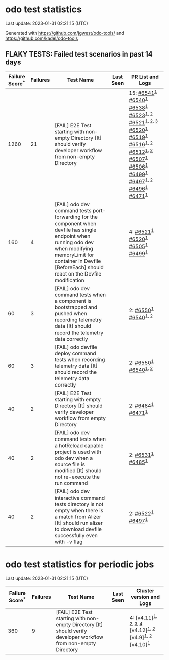 # odo test statistics
Last update: 2023-01-31 02:21:15 (UTC)

Generated with https://github.com/jgwest/odo-tools/ and https://github.com/kadel/odo-tools
## FLAKY TESTS: Failed test scenarios in past 14 days
| Failure Score<sup>*</sup> | Failures | Test Name | Last Seen | PR List and Logs 
|---|---|---|---|---|
| 1260 | 21 | [FAIL] E2E Test starting with non-empty Directory [It] should verify developer workflow from non-empty Directory |  | 15: [#6541](https://github.com/openshift/odo/pull/6541)<sup>[1](https://storage.googleapis.com/origin-ci-test/pr-logs/pull/redhat-developer_odo/6541/pull-ci-redhat-developer-odo-main-v4.11-integration-e2e/1618349052984823808/build-log.txt)</sup> [#6540](https://github.com/openshift/odo/pull/6540)<sup>[1](https://storage.googleapis.com/origin-ci-test/pr-logs/pull/redhat-developer_odo/6540/pull-ci-redhat-developer-odo-main-v4.11-integration-e2e/1618954722960478208/build-log.txt)</sup> [#6538](https://github.com/openshift/odo/pull/6538)<sup>[1](https://storage.googleapis.com/origin-ci-test/pr-logs/pull/redhat-developer_odo/6538/pull-ci-redhat-developer-odo-main-v4.11-integration-e2e/1618653163206742016/build-log.txt)</sup> [#6523](https://github.com/openshift/odo/pull/6523)<sup>[1](https://storage.googleapis.com/origin-ci-test/pr-logs/pull/redhat-developer_odo/6523/pull-ci-redhat-developer-odo-main-v4.11-integration-e2e/1617823145845067776/build-log.txt), [2](https://storage.googleapis.com/origin-ci-test/pr-logs/pull/redhat-developer_odo/6523/pull-ci-redhat-developer-odo-main-v4.11-integration-e2e/1617353928200949760/build-log.txt)</sup> [#6521](https://github.com/openshift/odo/pull/6521)<sup>[1](https://storage.googleapis.com/origin-ci-test/pr-logs/pull/redhat-developer_odo/6521/pull-ci-redhat-developer-odo-main-v4.11-integration-e2e/1618184551786352640/build-log.txt), [2](https://storage.googleapis.com/origin-ci-test/pr-logs/pull/redhat-developer_odo/6521/pull-ci-redhat-developer-odo-main-v4.11-integration-e2e/1617444182287192064/build-log.txt), [3](https://storage.googleapis.com/origin-ci-test/pr-logs/pull/redhat-developer_odo/6521/pull-ci-redhat-developer-odo-main-v4.11-integration-e2e/1618285663759634432/build-log.txt)</sup> [#6520](https://github.com/openshift/odo/pull/6520)<sup>[1](https://storage.googleapis.com/origin-ci-test/pr-logs/pull/redhat-developer_odo/6520/pull-ci-redhat-developer-odo-main-v4.11-integration-e2e/1617435283727323136/build-log.txt)</sup> [#6519](https://github.com/openshift/odo/pull/6519)<sup>[1](https://storage.googleapis.com/origin-ci-test/pr-logs/pull/redhat-developer_odo/6519/pull-ci-redhat-developer-odo-main-v4.11-integration-e2e/1617488278594785280/build-log.txt)</sup> [#6516](https://github.com/openshift/odo/pull/6516)<sup>[1](https://storage.googleapis.com/origin-ci-test/pr-logs/pull/redhat-developer_odo/6516/pull-ci-redhat-developer-odo-main-v4.11-integration-e2e/1616363434645917696/build-log.txt), [2](https://storage.googleapis.com/origin-ci-test/pr-logs/pull/redhat-developer_odo/6516/pull-ci-redhat-developer-odo-main-v4.11-integration-e2e/1616414128090386432/build-log.txt)</sup> [#6512](https://github.com/openshift/odo/pull/6512)<sup>[1](https://storage.googleapis.com/origin-ci-test/pr-logs/pull/redhat-developer_odo/6512/pull-ci-redhat-developer-odo-main-v4.11-integration-e2e/1617378694823677952/build-log.txt), [2](https://storage.googleapis.com/origin-ci-test/pr-logs/pull/redhat-developer_odo/6512/pull-ci-redhat-developer-odo-main-v4.11-integration-e2e/1617536683345973248/build-log.txt)</sup> [#6507](https://github.com/openshift/odo/pull/6507)<sup>[1](https://storage.googleapis.com/origin-ci-test/pr-logs/pull/redhat-developer_odo/6507/pull-ci-redhat-developer-odo-main-v4.11-integration-e2e/1616349040696365056/build-log.txt)</sup> [#6506](https://github.com/openshift/odo/pull/6506)<sup>[1](https://storage.googleapis.com/origin-ci-test/pr-logs/pull/redhat-developer_odo/6506/pull-ci-redhat-developer-odo-main-v4.11-integration-e2e/1615663446433468416/build-log.txt)</sup> [#6499](https://github.com/openshift/odo/pull/6499)<sup>[1](https://storage.googleapis.com/origin-ci-test/pr-logs/pull/redhat-developer_odo/6499/pull-ci-redhat-developer-odo-main-v4.11-integration-e2e/1615800911777501184/build-log.txt)</sup> [#6497](https://github.com/openshift/odo/pull/6497)<sup>[1](https://storage.googleapis.com/origin-ci-test/pr-logs/pull/redhat-developer_odo/6497/pull-ci-redhat-developer-odo-main-v4.11-integration-e2e/1615317657429479424/build-log.txt), [2](https://storage.googleapis.com/origin-ci-test/pr-logs/pull/redhat-developer_odo/6497/pull-ci-redhat-developer-odo-main-v4.11-integration-e2e/1615282934040760320/build-log.txt)</sup> [#6496](https://github.com/openshift/odo/pull/6496)<sup>[1](https://storage.googleapis.com/origin-ci-test/pr-logs/pull/redhat-developer_odo/6496/pull-ci-redhat-developer-odo-main-v4.11-integration-e2e/1615420612266692608/build-log.txt)</sup> [#6471](https://github.com/openshift/odo/pull/6471)<sup>[1](https://storage.googleapis.com/origin-ci-test/pr-logs/pull/redhat-developer_odo/6471/pull-ci-redhat-developer-odo-main-v4.11-integration-e2e/1615244999757139968/build-log.txt)</sup> 
| 160 | 4 | [FAIL] odo dev command tests port-forwarding for the component when devfile has single endpoint when running odo dev when modifying memoryLimit for container in Devfile [BeforeEach] should react on the Devfile modification |  | 4: [#6521](https://github.com/openshift/odo/pull/6521)<sup>[1](https://storage.googleapis.com/origin-ci-test/pr-logs/pull/redhat-developer_odo/6521/pull-ci-redhat-developer-odo-main-v4.11-integration-e2e/1617375270501617664/build-log.txt)</sup> [#6520](https://github.com/openshift/odo/pull/6520)<sup>[1](https://storage.googleapis.com/origin-ci-test/pr-logs/pull/redhat-developer_odo/6520/pull-ci-redhat-developer-odo-main-v4.11-integration-e2e/1617435283727323136/build-log.txt)</sup> [#6505](https://github.com/openshift/odo/pull/6505)<sup>[1](https://storage.googleapis.com/origin-ci-test/pr-logs/pull/redhat-developer_odo/6505/pull-ci-redhat-developer-odo-main-v4.11-integration-e2e/1616001042548264960/build-log.txt)</sup> [#6499](https://github.com/openshift/odo/pull/6499)<sup>[1](https://storage.googleapis.com/origin-ci-test/pr-logs/pull/redhat-developer_odo/6499/pull-ci-redhat-developer-odo-main-v4.11-integration-e2e/1617472015277494272/build-log.txt)</sup> 
| 60 | 3 | [FAIL] odo dev command tests when a component is bootstrapped and pushed when recording telemetry data [It] should record the telemetry data correctly |  | 2: [#6550](https://github.com/openshift/odo/pull/6550)<sup>[1](https://storage.googleapis.com/origin-ci-test/pr-logs/pull/redhat-developer_odo/6550/pull-ci-redhat-developer-odo-main-v4.11-integration-e2e/1620152934668963840/build-log.txt)</sup> [#6540](https://github.com/openshift/odo/pull/6540)<sup>[1](https://storage.googleapis.com/origin-ci-test/pr-logs/pull/redhat-developer_odo/6540/pull-ci-redhat-developer-odo-main-v4.11-integration-e2e/1618954722960478208/build-log.txt), [2](https://storage.googleapis.com/origin-ci-test/pr-logs/pull/redhat-developer_odo/6540/pull-ci-redhat-developer-odo-main-v4.11-integration-e2e/1618919297579487232/build-log.txt)</sup> 
| 60 | 3 | [FAIL] odo devfile deploy command tests when recording telemetry data [It] should record the telemetry data correctly |  | 2: [#6550](https://github.com/openshift/odo/pull/6550)<sup>[1](https://storage.googleapis.com/origin-ci-test/pr-logs/pull/redhat-developer_odo/6550/pull-ci-redhat-developer-odo-main-v4.11-integration-e2e/1620152934668963840/build-log.txt)</sup> [#6540](https://github.com/openshift/odo/pull/6540)<sup>[1](https://storage.googleapis.com/origin-ci-test/pr-logs/pull/redhat-developer_odo/6540/pull-ci-redhat-developer-odo-main-v4.11-integration-e2e/1618954722960478208/build-log.txt), [2](https://storage.googleapis.com/origin-ci-test/pr-logs/pull/redhat-developer_odo/6540/pull-ci-redhat-developer-odo-main-v4.11-integration-e2e/1618919297579487232/build-log.txt)</sup> 
| 40 | 2 | [FAIL] E2E Test starting with empty Directory [It] should verify developer workflow from empty Directory |  | 2: [#6484](https://github.com/openshift/odo/pull/6484)<sup>[1](https://storage.googleapis.com/origin-ci-test/pr-logs/pull/redhat-developer_odo/6484/pull-ci-redhat-developer-odo-main-v4.11-integration-e2e/1615299324579680256/build-log.txt)</sup> [#6471](https://github.com/openshift/odo/pull/6471)<sup>[1](https://storage.googleapis.com/origin-ci-test/pr-logs/pull/redhat-developer_odo/6471/pull-ci-redhat-developer-odo-main-v4.11-integration-e2e/1615244999757139968/build-log.txt)</sup> 
| 40 | 2 | [FAIL] odo dev command tests when a hotReload capable project is used with odo dev when a source file is modified [It] should not re-execute the run command |  | 2: [#6531](https://github.com/openshift/odo/pull/6531)<sup>[1](https://storage.googleapis.com/origin-ci-test/pr-logs/pull/redhat-developer_odo/6531/pull-ci-redhat-developer-odo-main-v4.11-integration-e2e/1617862890025390080/build-log.txt)</sup> [#6485](https://github.com/openshift/odo/pull/6485)<sup>[1](https://storage.googleapis.com/origin-ci-test/pr-logs/pull/redhat-developer_odo/6485/pull-ci-redhat-developer-odo-main-v4.11-integration-e2e/1617555071577362432/build-log.txt)</sup> 
| 40 | 2 | [FAIL] odo dev interactive command tests directory is not empty when there is a match from Alizer [It] should run alizer to download devfile successfully even with -v flag |  | 2: [#6522](https://github.com/openshift/odo/pull/6522)<sup>[1](https://storage.googleapis.com/origin-ci-test/pr-logs/pull/redhat-developer_odo/6522/pull-ci-redhat-developer-odo-main-v4.11-integration-e2e/1617773832599244800/build-log.txt)</sup> [#6497](https://github.com/openshift/odo/pull/6497)<sup>[1](https://storage.googleapis.com/origin-ci-test/pr-logs/pull/redhat-developer_odo/6497/pull-ci-redhat-developer-odo-main-v4.11-integration-e2e/1616142224527986688/build-log.txt)</sup> 


# odo test statistics for periodic jobs
Last update: 2023-01-31 02:21:15 (UTC)

| Failure Score<sup>*</sup> | Failures | Test Name | Last Seen | Cluster version and Logs 
|---|---|---|---|---|
| 360 | 9 | [FAIL] E2E Test starting with non-empty Directory [It] should verify developer workflow from non-empty Directory |  | 4: [v4.11]<sup>[1](https://storage.googleapis.com/origin-ci-test/logs/periodic-ci-redhat-developer-odo-main-v4.11-integration-e2e-periodic/1618398555729301504/build-log.txt), [2](https://storage.googleapis.com/origin-ci-test/logs/periodic-ci-redhat-developer-odo-main-v4.11-integration-e2e-periodic/1618760899844116480/build-log.txt), [3](https://storage.googleapis.com/origin-ci-test/logs/periodic-ci-redhat-developer-odo-main-v4.11-integration-e2e-periodic/1616224372228362240/build-log.txt), [4](https://storage.googleapis.com/origin-ci-test/logs/periodic-ci-redhat-developer-odo-main-v4.11-integration-e2e-periodic/1617673854757376000/build-log.txt)</sup> [v4.12]<sup>[1](https://storage.googleapis.com/origin-ci-test/logs/periodic-ci-redhat-developer-odo-main-v4.12-integration-e2e-periodic/1616949013498564608/build-log.txt), [2](https://storage.googleapis.com/origin-ci-test/logs/periodic-ci-redhat-developer-odo-main-v4.12-integration-e2e-periodic/1618036103015567360/build-log.txt)</sup> [v4.9]<sup>[1](https://storage.googleapis.com/origin-ci-test/logs/periodic-ci-redhat-developer-odo-main-v4.9-integration-e2e-periodic/1615499590277009408/build-log.txt), [2](https://storage.googleapis.com/origin-ci-test/logs/periodic-ci-redhat-developer-odo-main-v4.9-integration-e2e-periodic/1618398558254272512/build-log.txt)</sup> [v4.10]<sup>[1](https://storage.googleapis.com/origin-ci-test/logs/periodic-ci-redhat-developer-odo-main-v4.10-integration-e2e-periodic/1616224371397890048/build-log.txt)</sup> 


